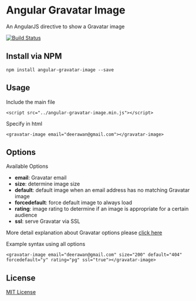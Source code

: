 Angular Gravatar Image
============================
An AngularJS directive to show a Gravatar image

[![Build Status](https://travis-ci.org/deerawan/angular-gravatar-image.svg?branch=master)](https://travis-ci.org/deerawan/angular-gravatar-image)

## Install via NPM
```
npm install angular-gravatar-image --save
```

## Usage
Include the main file
```
<script src="../angular-gravatar-image.min.js"></script>
```
Specify in html
```
<gravatar-image email="deerawan@gmail.com"></gravatar-image>
```

## Options

Available Options

- **email**: Gravatar email
- **size**: determine image size
- **default**: default image when an email address has no matching Gravatar image
- **forcedefault**: force default image to always load
- **rating**: image rating to determine if an image is appropriate for a certain audience
- **ssl**: serve Gravatar via SSL

More detail explanation about Gravatar options please [click here](http://en.gravatar.com/site/implement/images/)

Example syntax using all options

```
<gravatar-image email="deerawan@gmail.com" size="200" default="404" forcedefault="y" rating="pg" ssl="true"></gravatar-image>
```

## License
[MIT License](http://opensource.org/licenses/MIT)